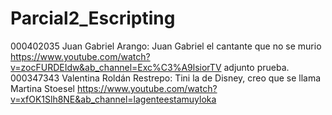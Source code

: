 # Parcial2_Escripting

000402035  Juan Gabriel Arango: Juan Gabriel el cantante que no se murio https://www.youtube.com/watch?v=zocFURDEIdw&ab_channel=Exc%C3%A9lsiorTV adjunto prueba.
000347343 Valentina Roldán Restrepo: Tini la de Disney, creo que se llama Martina Stoesel https://www.youtube.com/watch?v=xfOK1Slh8NE&ab_channel=lagenteestamuyloka
